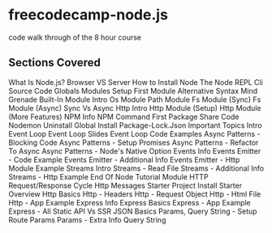 # freecodecamp-node.js
code walk through of the 8 hour course
## Sections Covered
What Is Node.js?
Browser VS Server
How to Install Node
The Node REPL
Cli
Source Code
Globals
Modules Setup
First Module
Alternative Syntax
Mind Grenade
Built-In Module Intro
Os Module
Path Module
Fs Module (Sync)
Fs Module (Async)
Sync Vs Async
Http Intro
Http Module (Setup)
Http Module (More Features)
NPM Info
NPM Command
First Package
Share Code
Nodemon
Uninstall
Global Install
Package-Lock.Json
Important Topics Intro
Event Loop
Event Loop Slides
Event Loop Code Examples
Async Patterns - Blocking Code
Async Patterns - Setup Promises
Async Patterns - Refactor To Async
Async Patterns - Node's Native Option
Events Info
Events Emitter - Code Example
Events Emitter - Additional Info
Events Emitter - Http Module Example
Streams Intro
Streams - Read File
Streams - Additional Info
Streams - Http Example
End Of Node Tutorial Module
HTTP Request/Response Cycle
Http Messages
Starter Project Install
Starter Overview
Http Basics
Http - Headers
Http - Request Object
Http - Html File
Http - App Example
Express Info
Express Basics
Express - App Example
Express - All Static
API Vs SSR
JSON Basics
Params, Query String - Setup
Route Params
Params - Extra Info
Query String
